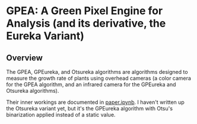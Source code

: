 # GPEA: A Green Pixel Engine for Analysis (and its derivative, the Eureka Variant)

## Overview

The GPEA, GPEureka, and Otsureka algorithms are algorithms designed to measure the 
growth rate of plants using overhead cameras (a color camera for the GPEA
algorithm, and an infrared camera for the GPEureka and Otsureka algorithms).

Their inner workings are documented in [paper.ipynb](https://github.com/colewebb/gpea/blob/main/paper.ipynb).
I haven't written up the Otsureka variant yet, but it's the GPEureka algorithm 
with Otsu's binarization applied instead of a static value.
